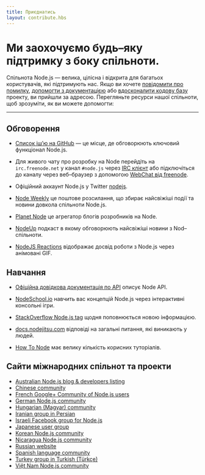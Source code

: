 ```yaml
---
title: Приєднатись
layout: contribute.hbs
---
```


# Ми заохочуємо будь–яку підтримку з боку спільноти.

Спільнота Node.js — велика, цілісна і відкрита для багатьох користувачів, які підтримують нас. Якщо ви хочете [повідомити про помилку](https://github.com/nodejs/node/issues), [допомогти з документацією](/en/get-involved/contribute/) або [вдосконалити кодову базу](/en/get-involved/development/) проекту, ви прийшли за адресою. Перегляньте ресурси нашої спільноти, щоб зрозуміти, як ви можете допомогти:

<hr>

## Обговорення

- [Список іш’ю на GitHub](https://github.com/nodejs/node/issues) — це місце, де обговорюють ключовий функціонал Node.js.

- Для живого чату про розробку на Node перейдіть на `irc.freenode.net` у канал `#node.js` через [IRC клієнт](http://en.wikipedia.org/wiki/Comparison_of_Internet_Relay_Chat_clients) або підключіться до каналу через веб–браузер з допомогою [ WebChat від freenode](http://webchat.freenode.net/?channels=node.js).

- Офіційний аккаунт Node.js у Twitter [nodejs](https://twitter.com/nodejs).

- [Node Weekly](http://nodeweekly.com) це поштове розсилання, що збирає найсвіжіші події та новини довкола спільноти Node.js.

- [Planet Node](http://planetnodejs.com) це агрегатор блогів розробників на Node.

- [NodeUp](http://nodeup.com) подкаст в якому обговорюють найсвіжіші новини з Nod–спільноти.

- [NodeJS Reactions](http://nodejsreactions.tumblr.com) відображає досвід роботи з Node.js через анімовані GIF.


## Навчання

- [Офіційна довідкова документація по API](/api) описує Node API.

- [NodeSchool.io](http://nodeschool.io) навчить вас концепцій Node.js через інтерактивні консольні ігри.

- [StackOverflow Node.js tag](http://stackoverflow.com/questions/tagged/node.js) щодня поповнюється новою інформацією.

- [docs.nodejitsu.com](http://docs.nodejitsu.com/) відповіді на загальні питання, які виникають у людей.

- [How To Node](http://howtonode.org/) має велику кількість корисних туторіалів.


## Сайти міжнародних спільнот та проекти

- [Australian Node.js blog &amp; developers listing](http://nodejs.org.au/)
- [Chinese community](http://cnodejs.org)
- [French Google+ Community of Node.js users](https://plus.google.com/communities/113346206415381691435)
- [German Node.js community](http://nodecode.de)
- [Hungarian (Magyar) community](http://nodehun.blogspot.com/)
- [Iranian group in Persian](http://nodejs.ir)
- [Israeli Facebook group for Node.js](https://www.facebook.com/groups/node.il/)
- [Japanese user group](http://nodejs.jp/)
- [Korean Node.js community](http://nodejs.github.io/nodejs-ko/)
- [Nicaragua Node.js community](http://nodenica.com/)
- [Russian website](http://node-center.ru/)
- [Spanish language community](http://nodehispano.com)
- [Turkey group in Turkish (Türkçe)](http://node.ist/)
- [Việt Nam Node.js community](http://nodejs.vn)
